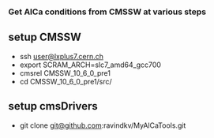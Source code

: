 

### Get AlCa conditions from CMSSW at various steps

## setup CMSSW
* ssh user@lxplus7.cern.ch
* export SCRAM_ARCH=slc7_amd64_gcc700
* cmsrel CMSSW_10_6_0_pre1
* cd CMSSW_10_6_0_pre1/src/

## setup cmsDrivers


* git clone git@github.com:ravindkv/MyAlCaTools.git

